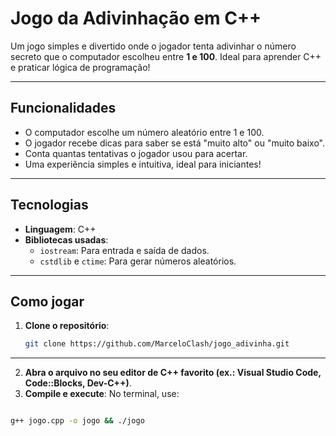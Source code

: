 #  Jogo da Adivinhação em C++  
Um jogo simples e divertido onde o jogador tenta adivinhar o número secreto que o computador escolheu entre **1 e 100**. Ideal para aprender C++ e praticar lógica de programação!  

---

##  Funcionalidades  
- O computador escolhe um número aleatório entre 1 e 100.  
- O jogador recebe dicas para saber se está "muito alto" ou "muito baixo".  
- Conta quantas tentativas o jogador usou para acertar.  
- Uma experiência simples e intuitiva, ideal para iniciantes!  

---

##  Tecnologias  
- **Linguagem**: C++  
- **Bibliotecas usadas**:  
  - `iostream`: Para entrada e saída de dados.  
  - `cstdlib` e `ctime`: Para gerar números aleatórios.  

---

##  Como jogar  

1. **Clone o repositório**:
   ```bash
   git clone https://github.com/MarceloClash/jogo_adivinha.git
   
---
2. **Abra o arquivo no seu editor de C++ favorito (ex.: Visual Studio Code, Code::Blocks, Dev-C++)**.
3. **Compile e execute**:
No terminal, use:

```bash

g++ jogo.cpp -o jogo && ./jogo










   
